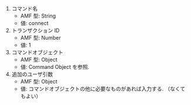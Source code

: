 1. コマンド名
   * AMF 型: String
   * 値: connect
2. トランザクション ID
   * AMF 型: Number
   * 値: 1
3. コマンドオブジェクト
   * AMF 型: Object
   * 値: Command Object を参照.
4. 追加のユーザ引数
   * AMF 型: Object
   * 値: コマンドオブジェクトの他に必要なものがあれば入力する. （なくてもよい）
